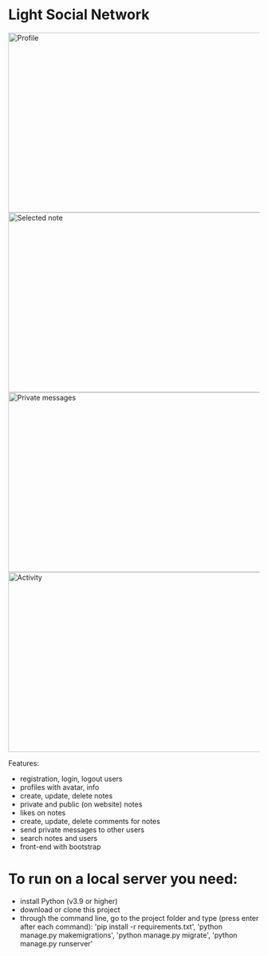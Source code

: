 # Light Social Network

<img title="Profile" src="https://github.com/lestec-al/django-notes/raw/master/readme-1.png" width="640" height="360"/>
<img title="Selected note" src="https://github.com/lestec-al/django-notes/raw/master/readme-2.png" width="640" height="360"/>
<img title="Private messages" src="https://github.com/lestec-al/django-notes/raw/master/readme-3.png" width="640" height="360"/>
<img title="Activity" src="https://github.com/lestec-al/django-notes/raw/master/readme-4.png" width="640" height="360"/>

Features:

- registration, login, logout users
- profiles with avatar, info
- create, update, delete notes
- private and public (on website) notes
- likes on notes
- create, update, delete comments for notes
- send private messages to other users
- search notes and users
- front-end with bootstrap


# To run on a local server you need:
- install Python (v3.9 or higher)
- download or clone this project
- through the command line, go to the project folder and type (press enter after each command): 'pip install -r requirements.txt', 'python manage.py makemigrations', 'python manage.py migrate', 'python manage.py runserver'